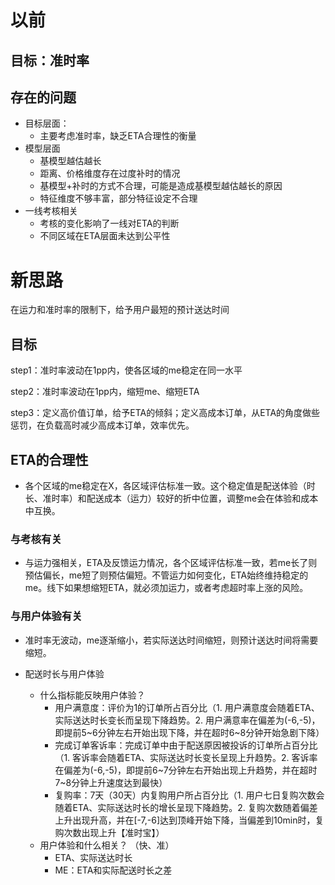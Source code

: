 # 以前
## 目标：准时率
## 存在的问题
* 目标层面：
    * 主要考虑准时率，缺乏ETA合理性的衡量
* 模型层面
    * 基模型越估越长
    * 距离、价格维度存在过度补时的情况
    * 基模型+补时的方式不合理，可能是造成基模型越估越长的原因
    * 特征维度不够丰富，部分特征设定不合理
* 一线考核相关
    * 考核的变化影响了一线对ETA的判断
    * 不同区域在ETA层面未达到公平性

# 新思路
在运力和准时率的限制下，给予用户最短的预计送达时间
## 目标
step1：准时率波动在1pp内，使各区域的me稳定在同一水平

step2：准时率波动在1pp内，缩短me、缩短ETA

step3：定义高价值订单，给予ETA的倾斜；定义高成本订单，从ETA的角度做些惩罚，在负载高时减少高成本订单，效率优先。
## ETA的合理性
* 各个区域的me稳定在X，各区域评估标准一致。这个稳定值是配送体验（时长、准时率）和配送成本（运力）较好的折中位置，调整me会在体验和成本中互换。
### 与考核有关
* 与运力强相关，ETA及反馈运力情况，各个区域评估标准一致，若me长了则预估偏长，me短了则预估偏短。不管运力如何变化，ETA始终维持稳定的me。线下如果想缩短ETA，就必须加运力，或者考虑超时率上涨的风险。
### 与用户体验有关
* 准时率无波动，me逐渐缩小，若实际送达时间缩短，则预计送达时间将需要缩短。

* 配送时长与用户体验
    * 什么指标能反映用户体验？
        * 用户满意度：评价为1的订单所占百分比（1. 用户满意度会随着ETA、实际送达时长变长而呈现下降趋势。2. 用户满意率在偏差为(-6,-5)，即提前5~6分钟左右开始出现下降，并在超时6~8分钟开始急剧下降）
        * 完成订单客诉率：完成订单中由于配送原因被投诉的订单所占百分比（1. 客诉率会随着ETA、实际送达时长变长呈现上升趋势。2. 客诉率在偏差为(-6,-5)，即提前6~7分钟左右开始出现上升趋势，并在超时7~8分钟上升速度达到最快）
        * 复购率：7天（30天）内复购用户所占百分比（1.  用户七日复购次数会随着ETA、实际送达时长的增长呈现下降趋势。2. 复购次数随着偏差上升出现升高，并在[-7,-6]达到顶峰开始下降，当偏差到10min时，复购次数出现上升【准时宝】）
    * 用户体验和什么相关？ （快、准）
        * ETA、实际送达时长
        * ME：ETA和实际配送时长之差

